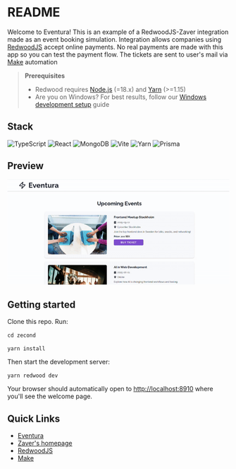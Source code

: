 # README

Welcome to Eventura! This is an example of a RedwoodJS-Zaver integration made as an event booking simulation. Integration allows companies using [RedwoodJS](https://redwoodjs.com) accept online payments. No real payments are made with this app so you can test the payment flow. The tickets are sent to user's mail via [Make](https://www.make.com/en) automation

> **Prerequisites**
>
> - Redwood requires [Node.js](https://nodejs.org/en/) (=18.x) and [Yarn](https://yarnpkg.com/) (>=1.15)
> - Are you on Windows? For best results, follow our [Windows development setup](https://redwoodjs.com/docs/how-to/windows-development-setup) guide


## Stack

![TypeScript](https://img.shields.io/badge/typescript-%23007ACC.svg?style=for-the-badge&logo=typescript&logoColor=white)
![React](https://img.shields.io/badge/React-20232A?style=for-the-badge&logo=react&logoColor=61DAFB)
![MongoDB](https://img.shields.io/badge/MongoDB-4EA94B?style=for-the-badge&logo=mongodb&logoColor=white)
![Vite](https://img.shields.io/badge/vite-%23646CFF.svg?style=for-the-badge&logo=vite&logoColor=white)
![Yarn](https://img.shields.io/badge/yarn-%232C8EBB.svg?style=for-the-badge&logo=yarn&logoColor=white)
![Prisma](https://img.shields.io/badge/Prisma-3982CE?style=for-the-badge&logo=Prisma&logoColor=white)


## Preview

![App Demo](web/public/eventura.gif)


## Getting started

Clone this repo. Run:

```
cd zecond
```

```
yarn install
```

Then start the development server:

```
yarn redwood dev
```

Your browser should automatically open to [http://localhost:8910](http://localhost:8910) where you'll see the welcome page.


## Quick Links

- [Eventura](https://zaverpay.netlify.app)
- [Zaver's homepage](https://zaver.com)
- [RedwoodJS](https://redwoodjs.com)
- [Make](https://www.make.com)

